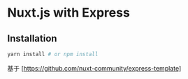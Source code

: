 
# Nuxt.js with Express


## Installation



```bash
yarn install # or npm install
```

基于 [https://github.com/nuxt-community/express-template]
